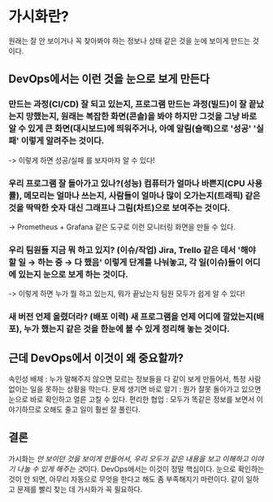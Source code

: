 # 가시화란?
원래는 잘 안 보이거나 꼭 찾아봐야 하는 정보나 상태 같은 것을 눈에 보이게 만드는 것이다.

## DevOps에서는 이런 것을 눈으로 보게 만든다

### 만드는 과정(CI/CD) 잘 되고 있는지, 프로그램 만드는 과정(빌드)이 잘 끝났는지 망했는지, 원래는 복잡한 화면(콘솔)을 봐야 하지만 그것을 그냥 바로 알 수 있게 큰 화면(대시보드)에 띄워주거나, 아예 알림(슬랙)으로 '성공' '실패' 이렇게 알려주는 것이다.
-> 이렇게 하면 성공/실패 를 보자마자 알 수 있다!
### 우리 프로그램 잘 돌아가고 있나?(성능) 컴퓨터가 얼마나 바쁜지(CPU 사용률), 메모리는 얼마나 쓰는지, 사람들이 얼마나 많이 오가는지(트래픽) 같은 것을 딱딱한 숫자 대신 그래프나 그림(차트)으로 보여주는 것이다. 
-> Prometheus + Grafana 같은 도구로 이런 모니터링 화면을 만들 수 있다.
### 우리 팀원들 지금 뭐 하고 있지? (이슈/작업) Jira, Trello 같은 데서 '해야 할 일 → 하는 중 → 다 했음' 이렇게 단계를 나눠놓고, 각 일(이슈)들이 어디에 있는지 눈으로 보게 하는 것이다. 
-> 이렇게 하면 누가 뭘 하고 있는지, 뭐가 끝났는지 팀원 모두가 쉽게 알 수 있다!
### 새 버전 언제 올렸더라? (배포 이력) 새 프로그램을 언제 어디에 깔았는지(배포), 누가 했는지 같은 것을 한눈에 볼 수 있게 정리해 놓는 것이다.
## 근데 DevOps에서 이것이 왜 중요할까?
속인성 배제 : 누가 말해주지 않으면 모르는 정보들을 다 같이 보게 만들어서, 특정 사람 없이는 일을 못하는 상황을 막는다.
문제 생기면 바로 알기 : 뭔가 잘못 돌아가고 있으면 눈으로 바로 확인하고 얼른 고칠 수 있다.
편리한 협업 : 모두가 똑같은 정보를 보면서 이야기하므로 오해도 줄고 일이 훨씬 잘 풀린다.
## 결론

가시화는 *안 보이던 것을 보이게 만들어서, 우리 모두가 같은 내용을 보고 이해하고 이야기 나눌 수 있게 해주는 것*이다.
DevOps에서는 이것이 정말 핵심이다. 눈으로 확인하는 것이 안 되면, 아무리 자동으로 무엇을 한다고 해도 좀 부족해지기 마련이다. 같이 일하고 문제를 빨리 찾는 데 가시화가 꼭 필요하다.
